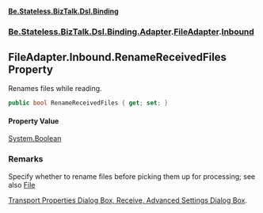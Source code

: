 #### [Be.Stateless.BizTalk.Dsl.Binding](README.md 'README')
### [Be.Stateless.BizTalk.Dsl.Binding.Adapter](Be.Stateless.BizTalk.Dsl.Binding.Adapter.md 'Be.Stateless.BizTalk.Dsl.Binding.Adapter').[FileAdapter](FileAdapter.md 'Be.Stateless.BizTalk.Dsl.Binding.Adapter.FileAdapter').[Inbound](FileAdapter.Inbound.md 'Be.Stateless.BizTalk.Dsl.Binding.Adapter.FileAdapter.Inbound')

## FileAdapter.Inbound.RenameReceivedFiles Property

Renames files while reading.

```csharp
public bool RenameReceivedFiles { get; set; }
```

#### Property Value
[System.Boolean](https://docs.microsoft.com/en-us/dotnet/api/System.Boolean 'System.Boolean')

### Remarks

Specify whether to rename files before picking them up for processing; see also <a href="https://docs.microsoft.com/en-us/biztalk/core/technical-reference/file-transport-properties-dialog-box-receive-advanced-settings-dialog-box">File
Transport Properties Dialog Box, Receive, Advanced Settings Dialog Box</a>.